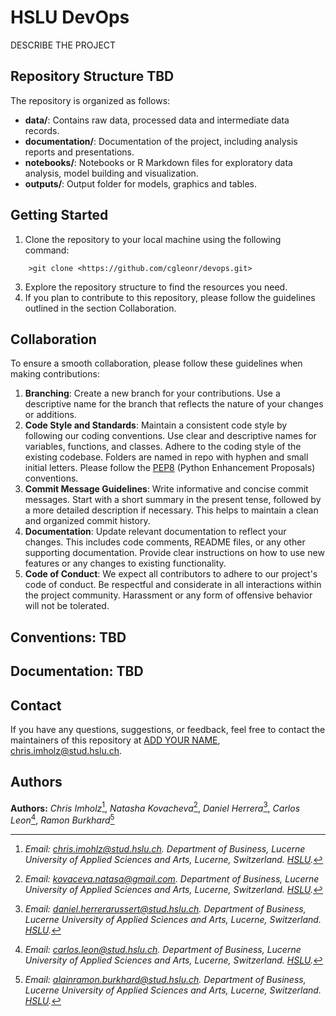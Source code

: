 # HSLU DevOps
DESCRIBE THE PROJECT

## Repository Structure TBD

The repository is organized as follows:

- **data/**: Contains raw data, processed data and intermediate data records.          
- **documentation/**: Documentation of the project, including analysis reports and presentations.
- **notebooks/**: Notebooks or R Markdown files for exploratory data analysis, model building and visualization.
- **outputs/**: Output folder for models, graphics and tables.

## Getting Started

1. Clone the repository to your local machine using the following command:
```
    >git clone <https://github.com/cgleonr/devops.git>
```
3. Explore the repository structure to find the resources you need.
4. If you plan to contribute to this repository, please follow the guidelines outlined in the section Collaboration.

## Collaboration

To ensure a smooth collaboration, please follow these guidelines when making contributions:

1. **Branching**: Create a new branch for your contributions. Use a descriptive name for the branch that reflects the nature of your changes or additions.
2. **Code Style and Standards**: Maintain a consistent code style by following our coding conventions. Use clear and descriptive names for variables, functions, and classes. Adhere to the coding style of the existing codebase. Folders are named in repo with hyphen and small initial letters. Please follow the [PEP8](https://peps.python.org/pep-0008/) (Python Enhancement Proposals) conventions.
3. **Commit Message Guidelines**: Write informative and concise commit messages. Start with a short summary in the present tense, followed by a more detailed description if necessary. This helps to maintain a clean and organized commit history.
4. **Documentation**: Update relevant documentation to reflect your changes. This includes code comments, README files, or any other supporting documentation. Provide clear instructions on how to use new features or any changes to existing functionality.
5. **Code of Conduct**: We expect all contributors to adhere to our project's code of conduct. Be respectful and considerate in all interactions within the project community. Harassment or any form of offensive behavior will not be tolerated.

## Conventions: TBD


## Documentation: TBD


## Contact

If you have any questions, suggestions, or feedback, feel free to contact the maintainers of this repository at [ADD YOUR NAME](mailto:your.E-mail@stud.hslu.ch), [chris.imholz@stud.hslu.ch](mailto:chris.imholz@stud.hslu.ch).

## Authors

**Authors:** *Chris Imholz*[^readme-1], *Natasha Kovacheva*[^readme-2], *Daniel Herrera*[^readme-3], *Carlos Leon*[^readme-4], *Ramon Burkhard*[^readme-5]

[^readme-1]: *Email: [chris.imohlz\@stud.hslu.ch](mailto:chris.imholz.gerber@stud.hslu.ch). Department of Business, Lucerne University of Applied Sciences and Arts, Lucerne, Switzerland. [HSLU](https://www.hslu.ch/en/).*

[^readme-2]: *Email: [kovaceva.natasa\@gmail.com](mailto:kovaceva.natasa@gmail.com). Department of Business, Lucerne University of Applied Sciences and Arts, Lucerne, Switzerland. [HSLU](https://www.hslu.ch/en/).*

[^readme-3]: *Email: [daniel.herrerarussert\@stud.hslu.ch](mailto:daniel.herrerarussert@stud.hslu.ch). Department of Business, Lucerne University of Applied Sciences and Arts, Lucerne, Switzerland. [HSLU](https://www.hslu.ch/en/).*

[^readme-4]: *Email: [carlos.leon\@stud.hslu.ch](mailto:carlos.leon@stud.hslu.ch). Department of Business, Lucerne University of Applied Sciences and Arts, Lucerne, Switzerland. [HSLU](https://www.hslu.ch/en/).*

[^readme-5]: *Email: [alainramon.burkhard\@stud.hslu.ch](mailto:alainramon.burkhard@stud.hslu.ch). Department of Business, Lucerne University of Applied Sciences and Arts, Lucerne, Switzerland. [HSLU](https://www.hslu.ch/en/).*